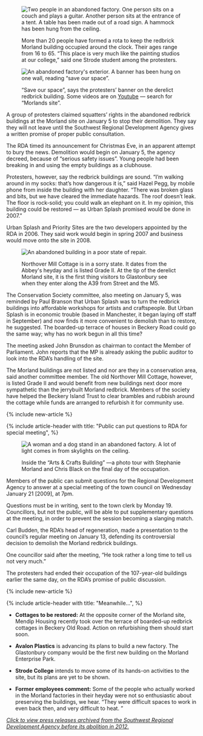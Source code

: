 <div class="multipic">
<figure>
<img src="../morland-sitin.jpg" alt="Two people in an abandoned factory. One person sits on a couch and plays a guitar. Another person sits at the entrance of a tent. A table has been made out of a road sign. A hammock has been hung from the ceiling.">
<figcaption>

More than 20 people have formed a rota to keep the redbrick Morland
building occupied around the clock. Their ages range from 16 to 65.
“This place is very much like the painting studios at our college,” said
one Strode student among the protesters.

</figcaption>
</figure>

<figure>
<img src="../morland-redbrick74.jpg" alt="An abandoned factory's exterior. A
banner has been hung on one wall, reading “save our space”.">
<figcaption>

“Save our space”, says the protesters’ banner on the derelict redbrick
building. Some videos are on [Youtube](http://youtube.com) — search for
“Morlands site”.

</figcaption>
</figure>
</div>

A group of protesters claimed squatters’ rights in the abandoned
redbrick buildings at the Morland site on January 5 to stop their
demolition. They say they will not leave until the Southwest Regional
Development Agency gives a written promise of proper public
consultation.

The RDA timed its announcement for Christmas Eve, in an apparent attempt
to bury the news. Demolition would begin on January 5, the agency
decreed, because of “serious safety issues”. Young people had been
breaking in and using the empty buildings as a clubhouse.

Protesters, however, say the redbrick buildings are sound. “I’m walking
around in my socks: that’s how dangerous it is,” said Hazel Pegg, by
mobile phone from inside the building with her daughter. “There was
broken glass and bits, but we have cleared the immediate hazards. The
roof doesn’t leak. The floor is rock-solid; you could walk an elephant
on it. In my opinion, this building could be restored — as Urban Splash
promised would be done in 2007.”

Urban Splash and Priority Sites are the two developers appointed by the
RDA in 2006. They said work would begin in spring 2007 and business
would move onto the site in 2008.

<figure>
<img src="../mill63.jpg" alt="An abandoned building in a poor state of repair.">
<figcaption>

Northover Mill Cottage is in a sorry state. It dates from the Abbey's
heyday and is listed Grade II. At the tip of the derelict Morland site,
it is the first thing visitors to Glastonbury see when they enter along
the A39 from Street and the M5.

</figcaption>
</figure>

The Conservation Society committee, also meeting on January 5, was
reminded by Paul Branson that Urban Splash was to turn the redbrick
buildings into affordable workshops for artists and craftspeople. But
Urban Splash is in economic trouble (based in Manchester, it began
laying off staff in September) and now finds it more convenient to
demolish than to restore, he suggested. The boarded-up terrace of houses
in Beckery Road could go the same way; why has no work begun in all this
time?

The meeting asked John Brunsdon as chairman to contact the Member of
Parliament. John reports that the MP is already asking the public
auditor to look into the RDA’s handling of the site.

The Morland buildings are not listed and nor are they in a conservation
area, said another committee member. The old Northover Mill Cottage,
however, is listed Grade II and would benefit from new buildings next
door more sympathetic than the jerrybuilt Morland redbrick. Members of
the society have helped the Beckery Island Trust to clear brambles and
rubbish around the cottage while funds are arranged to refurbish it for
community use.

{% include new-article %}

{% include article-header with
	title: "Public can put questions to RDA for special meeting",
%}

<figure>
<img src="../morland-stephanie06.jpg" alt="A woman and a dog stand in an abandoned factory. A lot of light comes in from skylights on the ceiling.">
<figcaption>

Inside the “Arts & Crafts Building” —a photo tour with Stephanie Morland
and Chris Black on the final day of the occupation.

</figcaption>
</figure>

Members of the public can submit questions for the Regional Development
Agency to answer at a special meeting of the town council on Wednesday
January 21 \[2009\], at 7pm.

Questions must be in writing, sent to the town clerk by Monday 19.
Councillors, but not the public, will be able to put supplementary
questions at the meeting, in order to prevent the session becoming a
slanging match.

Carl Budden, the RDA’s head of regeneration, made a presentation to the
council’s regular meeting on January 13, defending its controversial
decision to demolish the Morland redbrick buildings.

One councillor said after the meeting, “He took rather a long time to
tell us not very much.”

The protesters had ended their occupation of the 107-year-old buildings
earlier the same day, on the RDA’s promise of public discussion.

{% include new-article %}

{% include article-header with
	title: "Meanwhile…",
%}

- **Cottages to be restored:** At the opposite corner of the Morland
site, Mendip Housing recently took over the terrace of boarded-up
redbrick cottages in Beckery Old Road. Action on refurbishing them
should start soon.

- **Avalon Plastics** is advancing its plans to build a new factory. The
Glastonbury company would be the first new building on the Morland
Enterprise Park.

- **Strode College** intends to move some of its hands-on activities to
the site, but its plans are yet to be shown.

- **Former employees comment:** Some of the people who actually worked
in the Morland factories in their heyday were not so enthusiastic about
preserving the buildings, we hear. “They were difficult spaces to work
in even back then, and very difficult to heat. ”

[*Click to view press releases archived from the
Southwest Regional Development Agency before its abolition in 2012.*](/newsletter/articles/127/RDAreleases/)
